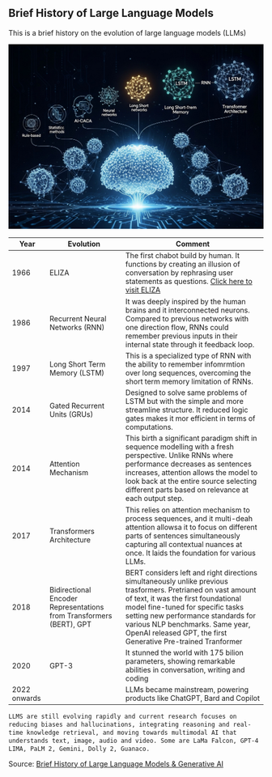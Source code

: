 ## Brief History of Large Language Models

This is a brief history on the evolution of large language models (LLMs)

![Image](https://github.com/IAmDamilare13/Arewa-DS-ML3.0-Exercises/blob/main/into-to-ml/llms_evolution.jpg)

| Year | Evolution | Comment |
|-------|---------|----------|
| 1966 | ELIZA | The first chabot build by human. It functions by creating an illusion of conversation by rephrasing user statements as questions. [Click here to visit ELIZA](https://web.njit.edu/~ronkowit/eliza.html)
| 1986 | Recurrent Neural Networks (RNN) | It was deeply inspired by the human brains and it interconnected neurons. Compared to previous networks with one direction flow, RNNs could remember previous inputs in their internal state through it feedback loop.
| 1997 | Long Short Term Memory (LSTM) | This is a specialized type of RNN with the ability to remember infomrmtion over long sequences, overcoming the short term memory limitation of RNNs.
| 2014 | Gated Recurrent Units (GRUs) | Designed to solve same problems of LSTM but with the simple and more streamline structure. It reduced logic gates makes it mor efficient in terms of computations.
| 2014 | Attention Mechanism | This birth a significant paradigm shift in sequence modelling with a fresh perspective. Unlike RNNs where performance decreases as sentences increases, attention allows the model to look back at the entire source selecting different parts based on relevance at each output step.
| 2017 | Transformers Architecture | This relies on attention mechanism to process sequences, and it multi-deah attention allowsa it to focus on different parts of sentences simultaneously capturing all contextual nuances at once. It laids the foundation for various LLMs.
| 2018 | Bidirectional Encoder Representations from Transformers (BERT), GPT | BERT considers left and right directions simultaneously unlike previous trasformers. Pretrianed on vast amount of text, it was the first foundational model fine-tuned for specific tasks setting new performance standards for various NLP benchmarks. Same year, OpenAI released GPT, the first Generative Pre-trained Tranformer
| 2020 | GPT-3 | It stunned the world with 175 bilion parameters, showing remarkable abilities in conversation, writing and coding
| 2022 onwards | | LLMs became mainstream, powering products like ChatGPT, Bard and Copilot 
    LLMS are still evolving rapidly and current research focuses on reducing biases and hallucinations, integrating reasoning and real-time knowledge retrieval, and moving towards multimodal AI that understands text, image, audio and video. Some are LaMa Falcon, GPT-4 LIMA, PaLM 2, Gemini, Dolly 2, Guanaco.


Source: [Brief History of Large Language Models & Generative AI](https://youtu.be/K7o5_Fj7_SY?si=tNHtcYDsuSjgr_Mb)

